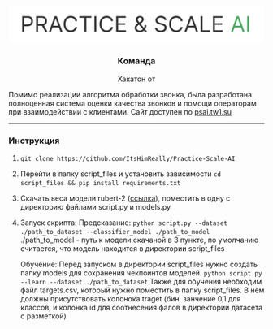 <p align="center">
    <img width="636" alt="practice scale logo" src="assets/img/practice-scale_logo.png">
</p>

<h3 align="center">
    Команда <censored>
</h3>
<p align="center">
    Хакатон <censored> от <censored>
</p> 

Помимо реализации алгоритма обработки звонка, была разработана полноценная система оценки качества звонков и помощи операторам при взаимодействии с клиентами. Сайт доступен по [psai.tw1.su](https://psai.tw1.su/)

---
### Инструкция 

1. `git clone https://github.com/ItsHimReally/Practice-Scale-AI`
2. Перейти в папку script_files и установить зависимости `cd script_files && pip install requirements.txt`
3. Скачать веса модели rubert-2 ([ссылка](https://drive.google.com/file/d/1WEIKdmmZLRExeU8Mr2JjP-6HS6UBpY_x/view)), поместить в одну с директорию файлами script.py и models.py
4. Запуск скрипта:
   Предсказание: 
       `python script.py --dataset ./path_to_dataset --classifier_model ./path_to_model`
       ./path_to_model - путь к модели скачаной в 3 пункте, по умолчанию считается, что модель находится в директории script_files
   
   Обучение:
       Перед запуском в директории script_files нужно создать папку models для сохранения чекпоинтов моделей.
       `python script.py --learn --dataset ./path_to_dataset`
       Также для обучения необходим файл targets.csv, который нужно поместить в папку script_files. В нем должны присутствовать колонока traget (бин. занчение 0,1 для классов, и колонка id для соотнесения фалов в директории датасета с разметкой)
